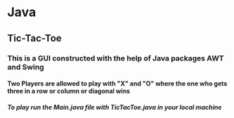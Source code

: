 # Java
## Tic-Tac-Toe
### This is a GUI constructed with the help of Java packages AWT and Swing
#### Two Players are allowed to play with "X" and "O" where the one who gets three in a row or column or diagonal wins
##### To play run the Main.java file with TicTacToe.java in your local machine
